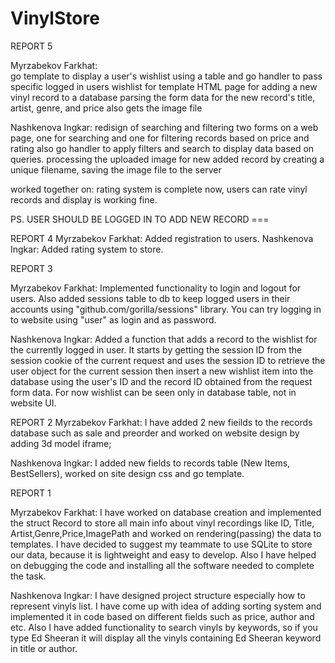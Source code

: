 # VinylStore
REPORT 5

Myrzabekov Farkhat:  
go template to display a user's wishlist using a table and go handler to pass specific logged in users wishlist for template
HTML page for adding a new vinyl record to a database
parsing the form data for the new record's title, artist, genre, and price also gets the image file

Nashkenova Ingkar:
redisign of searching and filtering
two forms on a web page, one for searching and one for filtering records based on price and rating
also go handler to apply filters and search to display data based on queries.
processing the uploaded image for new added record by creating a unique filename, saving the image file to the server

worked together on:
rating system is complete now, users can rate vinyl records and display is working fine.

PS. USER SHOULD BE LOGGED IN TO ADD NEW RECORD ===

REPORT 4
Myrzabekov Farkhat: Added registration to users. 
Nashkenova Ingkar: Added rating system to store.

REPORT 3

Myrzabekov Farkhat: Implemented functionality to login and logout for users. Also added sessions table to db to keep logged users in their accounts using "github.com/gorilla/sessions" library. 
You can try logging in to website using "user" as login and as password.

Nashkenova Ingkar: Added a function that adds a record to the wishlist for the currently logged in user. It starts by getting the session ID from the session cookie of the current request and uses the session ID to retrieve the user object for the current session then insert a new wishlist item into the database using the user's ID and the record ID obtained from the request form data. 
For now wishlist can be seen only in database table, not in website UI.


REPORT 2
Myrzabekov Farkhat: I have added 2 new fieilds to the records database such as sale and preorder and worked on website design by adding 3d model iframe;

Nashkenova Ingkar: I added new fields to records table (New Items, BestSellers), worked on site design css and go template.



REPORT 1

Myrzabekov Farkhat: I have worked on database creation and implemented the struct Record to store all main info 
about vinyl recordings like ID, Title, Artist,Genre,Price,ImagePath and worked on rendering(passing) the data to templates.
I have decided to suggest my teammate to use SQLite to store our data, because it is lightweight and easy to develop. 
Also I have helped on debugging the code and installing all the software needed to complete the task.

Nashkenova Ingkar: I have designed project structure especially how to represent vinyls list. I have come up with
idea of adding sorting system and implemented it in code based on different fields such as price, author and etc.
Also I have added functionality to search vinyls by keywords, so if you type Ed Sheeran it will display all the 
vinyls containing Ed Sheeran keyword in title or author. 

